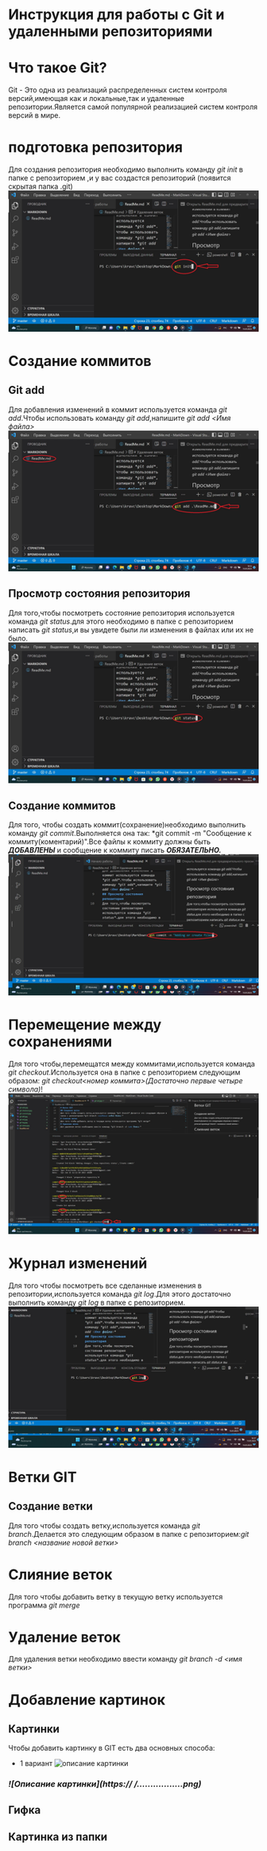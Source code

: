 # Инструкция для работы с Git и удаленными репозиториями
# Что такое Git?
Git - Это одна из реализаций распределенных систем контроля версий,имеющая как и локальные,так и удаленные репозитории.Является самой популярной реализацией систем контроля версий в мире.
# подготовка репозитория
Для создания репозитория необходимо выполнить команду *git init* в папке с репозиторием ,и у вас создастся репозиторий (появится скрытая папка .git)![Alt text](git%20init.jpg)
 # Создание коммитов
 ## Git add
 Для добавления изменений в коммит используется команда *git add*.Чтобы использовать команду *git add*,напишите *git add <Имя файла>*![](git%20add.jpg)
 ## Просмотр состояния репозитория
 Для того,чтобы посмотреть состояние репозитория используется команда *git status*.для этого необходимо в папке с репозиторием написать *git status*,и вы увидете были ли изменения в файлах или их не было.![Alt text](git%20status.jpg)
 ## Создание коммитов
 Для того, чтобы создать коммит(сохранение)необходимо выполнить команду *git commit*.Выполняется она так: *git commit -m "Сообщение к коммиту(коментарий)".Все файлы к коммиту должны быть ***ДОБАВЛЕНЫ***  и сообщение к коммиту писать ***ОБЯЗАТЕЛЬНО.***![Alt text](git%20commit.jpg)
 # Перемещение между сохранениями
 Для того чтобы,перемещатся между коммитами,используется команда *git checkout*.Используется она в папке с репозиторием следующим образом: *git checkout<номер коммита>(Достаточно первые четыре символа)*!![Alt text](git%20checkout.jpg)
 # Журнал изменений
 Для того чтобы посмотреть все сделанные изменения в репозитории,используется команда *git log*.Для этого достаточно выполнить команду *git log* в папке с репозиторием.![Alt text](git%20log.jpg)
 # Ветки GIT
 ## Создание ветки
 Для того чтобы создать ветку,используется команда *git branch*.Делается это следующим образом в папке с репозиторием:*git branch <название новой ветки>*
 # Слияние веток
 Для того чтобы добавить ветку в текущую ветку используется программа *git merge*
 # Удаление веток
 Для удаления ветки необходимо ввести команду *git branch -d <имя ветки>*
 # Добавление картинок
 ## Картинки
 Чтобы добавить картинку в GIT есть два основных способа:
 *  1 вариант     ![описание картинки](https://ppal.me/assets/posts/git/IMG_44.png) 
 ### ***![Описание картинки](https:// /.................png)***
 ## Гифка
 ## Картинка из папки

